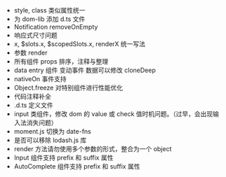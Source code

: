 - style, class 类似属性统一
- 为 dom-lib 添加 d.ts 文件
- Notification removeOnEmpty
- 响应式尺寸问题
- x, $slots.x, $scopedSlots.x, renderX 统一写法
- 参数 render
- 所有组件 props 排序，注释与整理
- data entry 组件 变动事件 数据可以修改 cloneDeep
- nativeOn 事件支持
- Object.freeze 对特别组件进行性能优化
- 代码注释补全
- .d.ts 定义文件
- input 类组件，修改 dom 的 value 或 check 值时机问题。（过早，会出现输入法消失问题）
- moment.js 切换为 date-fns
- 是否可以移除 lodash.js 库
- render 方法请勿使用多个参数的形式，整合为一个 object
- Input 组件支持 prefix 和 suffix 属性
- AutoComplete 组件支持 prefix 和 suffix 属性
